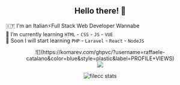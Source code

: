 <h2 align="center"> Hello there! 👋 </h2>

🇮🇹 I'm an Italian⚡Full Stack Web Developer Wannabe  
🌱 I’m currently learning `HTML` - `CSS` - `JS` - `VUE`  
🔭 Soon I will start learning `PHP` - `Laravel` - `React` - `NodeJS`

<div align="center">
![](https://komarev.com/ghpvc/?username=raffaele-catalano&color=blue&style=plastic&label=PROFILE+VIEWS)  
</div>

<div align="center">
  <img src="https://github-readme-stats.vercel.app/api?username=raffaele-catalano&show_icons=true&count_private=true&hide_border=true" align="center" />
  <p align="center"><img  src="https://github-readme-stats.vercel.app/api/top-langs?username=raffaele-catalano&show_icons=true&theme=dark&locale=en" alt="filecc stats" /></p>
</div>

<!--
**raffaele-catalano/raffaele-catalano** is a ✨ _special_ ✨ repository because its `README.md` (this file) appears on your GitHub profile.

Here are some ideas to get you started:

- 🔭 I’m currently working on ...
- 🌱 I’m currently learning ...
- 👯 I’m looking to collaborate on ...
- 🤔 I’m looking for help with ...
- 💬 Ask me about ...
- 📫 How to reach me: ...
- 😄 Pronouns: ...
- ⚡ Fun fact: ...
-->
